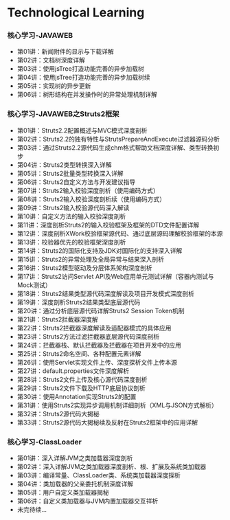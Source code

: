 # Technological Learning
### 核心学习-JAVAWEB
- 第01讲：新闻附件的显示与下载详解
- 第02讲：文档树深度详解
- 第03讲：使用jsTree打造功能完善的异步加载树
- 第04讲：使用jsTree打造功能完善的异步加载树续
- 第05讲：实现树的异步更新
- 第06讲：树形结构在并发操作时的异常处理机制详解
### 核心学习-JAVAWEB之Struts2框架
- 第01讲：Struts2.2配置概述与MVC模式深度剖析
- 第02讲：Struts2.2的独有特性与StrutsPrepareAndExecute过滤器源码分析
- 第03讲：通过Struts2.2源代码生成chm格式帮助文档深度详解、类型转换初步
- 第04讲：Struts2类型转换深入详解
- 第05讲：Struts2批量类型转换深入详解
- 第06讲：Struts2自定义方法与开发建议指导
- 第07讲：Struts2输入校验深度剖析（使用编码方式）
- 第08讲：Struts2输入校验深度剖析续（使用编码方式）
- 第09讲：Struts2输入校验源代码深入解读
- 第10讲：自定义方法的输入校验深度剖析
- 第11讲：深度剖析Struts2的输入校验框架及框架的DTD文件配置详解
- 第12讲：深度剖析XWork校验框架源代码、通过底层源码理解校验框架的本源
- 第13讲：校验器优先的校验框架深度剖析
- 第14讲：Struts2的国际化支持及JDK对国际化的支持深入详解
- 第15讲：Struts2的异常处理及全局异常与结果深入剖析
- 第16讲：Struts2模型驱动及分层体系架构深度剖析
- 第17讲：Struts2访问Servlet API及Web应用单元测试详解（容器内测试与Mock测试）
- 第18讲：Struts2结果类型源代码深度解读及项目开发模式深度剖析
- 第19讲：深度剖析Struts2结果类型底层源代码
- 第20讲：通过分析底层源代码详解Struts2 Session Token机制
- 第21讲：Struts2拦截器深度解
- 第22讲：Struts2拦截器深度解读及适配器模式的具体应用
- 第23讲：Struts2方法过滤拦截器底层源代码深度剖析
- 第24讲：拦截器栈、默认拦截器及拦截器在项目开发中的应用
- 第25讲：Struts2命名空间、各种配置元素详解
- 第26讲：使用Servlet实现文件上传、深度探析文件上传本源
- 第27讲：default.properties文件深度解析
- 第28讲：Struts2文件上传及核心源代码深度剖析
- 第29讲：Struts2文件下载及HTTP底层协议剖析
- 第30讲：使用Annotation实现Struts2的配置
- 第31讲：使用Struts2实现异步调用机制详细剖析（XML与JSON方式解析）
- 第32讲：Struts2源代码大揭秘     
- 第33讲：Struts2源代码大揭秘续及反射在Struts2框架中的应用详解
### 核心学习-ClassLoader
- 第01讲：深入详解JVM之类加载器深度剖析
- 第02讲：深入详解JVM之类加载器深度剖析、根、扩展及系统类加载器
- 第03讲：编译常量、ClassLoader类、系统类加载器深度探析
- 第04讲：类加载器的父亲委托机制深度详解
- 第05讲：用户自定义类加载器揭秘
- 第06讲：自定义类加载器与JVM内置加载器交互祥析
- 未完待续...
